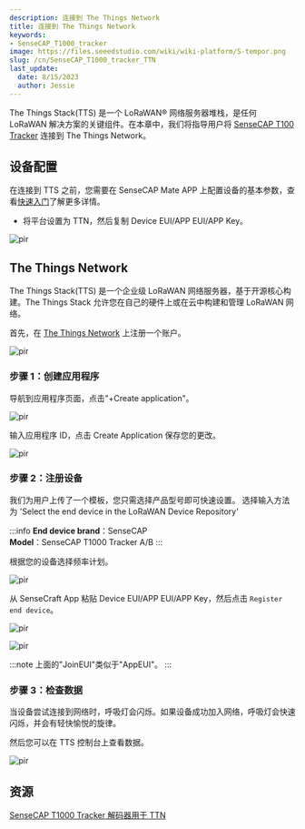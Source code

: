 ```yaml
---
description: 连接到 The Things Network
title: 连接到 The Things Network
keywords:
- SenseCAP_T1000_tracker
image: https://files.seeedstudio.com/wiki/wiki-platform/S-tempor.png
slug: /cn/SenseCAP_T1000_tracker_TTN
last_update:
  date: 8/15/2023
  author: Jessie
---
```



The Things Stack(TTS) 是一个 LoRaWAN® 网络服务器堆栈，是任何 LoRaWAN 解决方案的关键组件。在本章中，我们将指导用户将 [SenseCAP T100 Tracker](https://www.seeedstudio.com/SenseCAP-Card-Tracker-T1000-A-p-5697.html) 连接到 The Things Network。


## 设备配置

在连接到 TTS 之前，您需要在 SenseCAP Mate APP 上配置设备的基本参数，查看[快速入门](https://wiki.seeedstudio.com/Get_Started_with_SenseCAP_T1000_tracker)了解更多详情。

* 将平台设置为 TTN，然后复制 Device EUI/APP EUI/APP Key。

<p style={{textAlign: 'center'}}><img src="https://files.seeedstudio.com/wiki/SenseCAP/Tracker/tracker_appconfig.png" alt="pir" width={300} height="auto" /></p>

## The Things Network

The Things Stack(TTS) 是一个企业级 LoRaWAN 网络服务器，基于开源核心构建。The Things Stack 允许您在自己的硬件上或在云中构建和管理 LoRaWAN 网络。

首先，在 [The Things Network](https://lora-developers.semtech.com/build/software/lora-basics/lora-basics-for-end-nodes/developer-walk-through/?url=lns.html#the-things-network-v3) 上注册一个账户。

<p style={{textAlign: 'center'}}><img src="https://files.seeedstudio.com/wiki/SenseCAPS210X/TTN_Network/003.png" alt="pir" width={800} height="auto" /></p>


### 步骤 1：创建应用程序

导航到应用程序页面，点击"+Create application"。

<p style={{textAlign: 'center'}}><img src="https://files.seeedstudio.com/wiki/SenseCAP/Wio-WM1110%20Dev%20Kit/create_application.png" alt="pir" width={800} height="auto" /></p>

输入应用程序 ID，点击 Create Application 保存您的更改。

<p style={{textAlign: 'center'}}><img src="https://files.seeedstudio.com/wiki/SenseCAP/Wio-WM1110%20Dev%20Kit/create_application1.png" alt="pir" width={800} height="auto" /></p>


### 步骤 2：注册设备

我们为用户上传了一个模板，您只需选择产品型号即可快速设置。
选择输入方法为 'Select the end device in the LoRaWAN Device Repository'

:::info
**End device brand**：SenseCAP<br />
**Model**：SenseCAP T1000 Tracker A/B
:::

根据您的设备选择频率计划。

<p style={{textAlign: 'center'}}><img src="https://files.seeedstudio.com/wiki/SenseCAP/Tracker/model_setup.png" alt="pir" width={800} height="auto" /></p>


从 SenseCraft App 粘贴 Device EUI/APP EUI/APP Key，然后点击 `Register end device`。

<p style={{textAlign: 'center'}}><img src="https://files.seeedstudio.com/wiki/SenseCAP/Tracker/tracker_appconfig.png" alt="pir" width={300} height="auto" /></p>

<p style={{textAlign: 'center'}}><img src="https://files.seeedstudio.com/wiki/SenseCAP/Tracker/add_new.png" alt="pir" width={800} height="auto" /></p>

:::note
上面的"JoinEUI"类似于"AppEUI"。
:::


### 步骤 3：检查数据

当设备尝试连接到网络时，呼吸灯会闪烁。如果设备成功加入网络，呼吸灯会快速闪烁，并会有轻快愉悦的旋律。

然后您可以在 TTS 控制台上查看数据。

<p style={{textAlign: 'center'}}><img src="https://files.seeedstudio.com/wiki/SenseCAP/Tracker/data_check.png" alt="pir" width={800} height="auto" /></p>


## 资源

[SenseCAP T1000 Tracker 解码器用于 TTN](https://github.com/Seeed-Solution/SenseCAP-Decoder/tree/main/T1000/TTN)